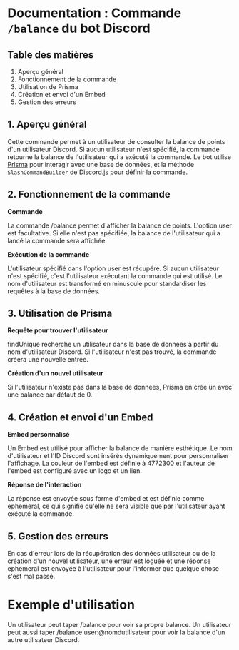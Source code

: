 # Documentation : Commande `/balance` du bot Discord

## Table des matières
1. Aperçu général
2. Fonctionnement de la commande
3. Utilisation de Prisma
4. Création et envoi d'un Embed
5. Gestion des erreurs

## 1. Aperçu général

Cette commande permet à un utilisateur de consulter la balance de points d'un utilisateur Discord. Si aucun utilisateur n'est spécifié, la commande retourne la balance de l'utilisateur qui a exécuté la commande. Le bot utilise [Prisma](https://www.prisma.io/) pour interagir avec une base de données, et la méthode `SlashCommandBuilder` de Discord.js pour définir la commande.

## 2. Fonctionnement de la commande

**Commande**

La commande /balance permet d'afficher la balance de points.
L'option user est facultative. Si elle n'est pas spécifiée, la balance de l'utilisateur qui a lancé la commande sera affichée.

**Exécution de la commande**

L'utilisateur spécifié dans l'option user est récupéré. Si aucun utilisateur n'est spécifié, c'est l'utilisateur exécutant la commande qui est utilisé.
Le nom d'utilisateur est transformé en minuscule pour standardiser les requêtes à la base de données.

## 3. Utilisation de Prisma

**Requête pour trouver l'utilisateur**

findUnique recherche un utilisateur dans la base de données à partir du nom d'utilisateur Discord. Si l'utilisateur n'est pas trouvé, la commande créera une nouvelle entrée.

**Création d'un nouvel utilisateur**

Si l'utilisateur n'existe pas dans la base de données, Prisma en crée un avec une balance par défaut de 0.

## 4. Création et envoi d'un Embed

**Embed personnalisé**

Un Embed est utilisé pour afficher la balance de manière esthétique. Le nom d'utilisateur et l'ID Discord sont insérés dynamiquement pour personnaliser l'affichage.
La couleur de l'embed est définie à 4772300 et l'auteur de l'embed est configuré avec un logo et un lien.

**Réponse de l'interaction**

La réponse est envoyée sous forme d'embed et est définie comme ephemeral, ce qui signifie qu'elle ne sera visible que par l'utilisateur ayant exécuté la commande.

## 5. Gestion des erreurs

En cas d'erreur lors de la récupération des données utilisateur ou de la création d'un nouvel utilisateur, une erreur est loguée et une réponse ephemeral est envoyée à l'utilisateur pour l'informer que quelque chose s'est mal passé.

# Exemple d'utilisation

Un utilisateur peut taper /balance pour voir sa propre balance.
Un utilisateur peut aussi taper /balance user:@nomdutilisateur pour voir la balance d'un autre utilisateur Discord.